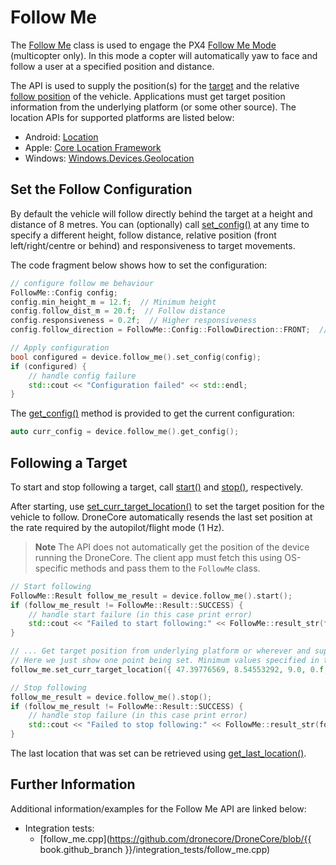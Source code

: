 # Follow Me

The [Follow Me](../api_reference/classdronecore_1_1_follow_me.md) class is used to engage the PX4 [Follow Me Mode](https://docs.px4.io/en/flight_modes/follow_me.html) (multicopter only). In this mode a copter will automatically yaw to face and follow a user at a specified position and distance.

The API is used to supply the position(s) for the [target](../api_reference/structdronecore_1_1_follow_me_1_1_target_location.md) and the relative [follow position](../api_reference/structdronecore_1_1_follow_me_1_1_config.md) of the vehicle. Applications must get target position information from the underlying platform (or some other source). The location APIs for supported platforms are listed below:
- Android: [Location](https://developer.android.com/reference/android/location/Location.html)
- Apple: [Core Location Framework](https://developer.apple.com/documentation/corelocation)
- Windows: [Windows.Devices.Geolocation](https://docs.microsoft.com/en-us/uwp/api/Windows.Devices.Geolocation)


## Set the Follow Configuration

By default the vehicle will follow directly behind the target at a height and distance of 8 metres. 
You can (optionally) call [set_config()](../api_reference/classdronecore_1_1_follow_me.md#classdronecore_1_1_follow_me_1a4b92c3a042911dd9bdb378c686458a34) at any time to specify a different height, follow distance, relative position (front left/right/centre or behind) and responsiveness to target movements. 

The code fragment below shows how to set the configuration:
```cpp
// configure follow me behaviour
FollowMe::Config config;
config.min_height_m = 12.f;  // Minimum height
config.follow_dist_m = 20.f;  // Follow distance
config.responsiveness = 0.2f;  // Higher responsiveness
config.follow_direction = FollowMe::Config::FollowDirection::FRONT;  //Follow from front-centre

// Apply configuration
bool configured = device.follow_me().set_config(config);
if (configured) {
    // handle config failure
    std::cout << "Configuration failed" << std::endl;
}
```

The [get_config()](../api_reference/classdronecore_1_1_follow_me.md#classdronecore_1_1_follow_me_1a054aebafe0839a1028f277285b769fe5) method is provided to get the current configuration:
```cpp
auto curr_config = device.follow_me().get_config();
```

## Following a Target

To start and stop following a target, call [start()](../api_reference/classdronecore_1_1_follow_me.md#classdronecore_1_1_follow_me_1a694749d43d527f85584df25a49b05ccf) and [stop()](../api_reference/classdronecore_1_1_follow_me.md#classdronecore_1_1_follow_me_1a6394507b0fb96bceebe6efd17f0529ce), respectively.

After starting, use [set_curr_target_location()](../api_reference/classdronecore_1_1_follow_me.md#classdronecore_1_1_follow_me_1afb8c24ed93421e904b0f528569c7699a) to set the target position for the vehicle to follow. 
DroneCore automatically resends the last set position at the rate required by the autopilot/flight mode (1 Hz).

> **Note** The API does not automatically get the position of the device running the DroneCore. The client app must fetch this using OS-specific methods and pass them to the `FollowMe` class.

```cpp
// Start following
FollowMe::Result follow_me_result = device.follow_me().start();
if (follow_me_result != FollowMe::Result::SUCCESS) {
    // handle start failure (in this case print error)
    std::cout << "Failed to start following:" << FollowMe::result_str(follow_me_result) << std::endl;
}

// ... Get target position from underlying platform or wherever and supply to vehicle 
// Here we just show one point being set. Minimum values specified in the configuration are respected.
follow_me.set_curr_target_location({ 47.39776569, 8.54553292, 9.0, 0.f, 0.f, 0.f });

// Stop following
follow_me_result = device.follow_me().stop();
if (follow_me_result != FollowMe::Result::SUCCESS) {
    // handle stop failure (in this case print error)
    std::cout << "Failed to stop following:" << FollowMe::result_str(follow_me_result) << std::endl;
}
```

The last location that was set can be retrieved using [get_last_location()](../api_reference/classdronecore_1_1_follow_me.md#classdronecore_1_1_follow_me_1ab68273d5ace65ee953afa1797ae49e7c).


## Further Information

Additional information/examples for the Follow Me API are linked below:

* Integration tests:
  * [follow_me.cpp](https://github.com/dronecore/DroneCore/blob/{{ book.github_branch }}/integration_tests/follow_me.cpp)
